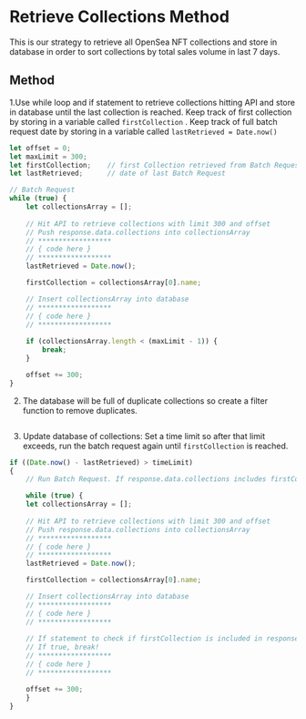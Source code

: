 # Retrieve Collections Method
This is our strategy to retrieve all OpenSea NFT collections and store in database in order to sort collections by total sales volume in last 7 days. 

## Method
1.Use while loop and if statement to retrieve collections hitting API and store in database until the last collection is reached. Keep track of first collection by storing in a variable called `firstCollection` .  Keep track of full batch request date by storing in a variable called `lastRetrieved = Date.now()`

```js
let offset = 0;
let maxLimit = 300;
let firstCollection;    // first Collection retrieved from Batch Request 
let lastRetrieved;      // date of last Batch Request 

// Batch Request 
while (true) {
    let collectionsArray = [];
    
    // Hit API to retrieve collections with limit 300 and offset
    // Push response.data.collections into collectionsArray
    // ******************
    // { code here }
    // ******************
    lastRetrieved = Date.now();

    firstCollection = collectionsArray[0].name;

    // Insert collectionsArray into database
    // ******************
    // { code here }
    // ******************
    
    if (collectionsArray.length < (maxLimit - 1)) {
        break;
    }

    offset += 300;
}
```

2. The database will be full of duplicate collections so create a filter function to remove duplicates.

```js

```

3. Update database of collections: Set a time limit so after that limit exceeds, run the batch request again until `firstCollection` is reached. 

```js
if ((Date.now() - lastRetrieved) > timeLimit)
{
    // Run Batch Request. If response.data.collections includes firstCollection, stop loop

    while (true) {
    let collectionsArray = [];
    
    // Hit API to retrieve collections with limit 300 and offset
    // Push response.data.collections into collectionsArray
    // ******************
    // { code here }
    // ******************
    lastRetrieved = Date.now();

    firstCollection = collectionsArray[0].name;

    // Insert collectionsArray into database
    // ******************
    // { code here }
    // ******************
    
    // If statement to check if firstCollection is included in response.data.collections
    // If true, break!
    // ******************
    // { code here }
    // ******************

    offset += 300;
    }
}
```